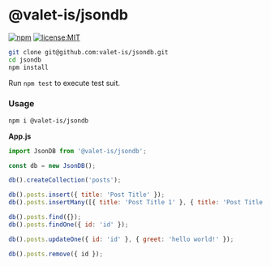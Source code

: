 # @valet-is/jsondb

[![npm](https://img.shields.io/npm/v/@valet-is/jsondb?style=flat-square)](https://www.npmjs.com/package/@valet-is/jsondb)
[![license:MIT](https://img.shields.io/npm/l/@valet-is/jsondb?style=flat-square)](https://github.com/valet-is/jsondb/blob/master/LICENSE)

```bash
git clone git@github.com:valet-is/jsondb.git
cd jsondb
npm install
```

Run `npm test` to execute test suit.

### Usage

```bash
npm i @valet-is/jsondb
```

**App.js**

```js
import JsonDB from '@valet-is/jsondb';

const db = new JsonDB();

db().createCollection('posts');

db().posts.insert({ title: 'Post Title' });
db().posts.insertMany([{ title: 'Post Title 1' }, { title: 'Post Title 2' }]);

db().posts.find({});
db().posts.findOne({ id: 'id' });

db().posts.updateOne({ id: 'id' }, { greet: 'hello world!' });

db().posts.remove({ id });
```
